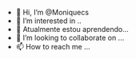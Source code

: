 - 👋 Hi, I’m @Moniquecs
- 👀 I’m interested in ..
- 🌱 Atualmente estou aprendendo...
- 💞️ I’m looking to collaborate on ...
- 📫 How to reach me ...

<!---
Moniquecs/Moniquecs is a ✨ special ✨ repository because its `README.md` (this file) appears on your GitHub profile.
You can click the Preview link to take a look at your changes.
--->
